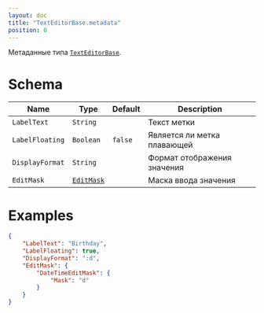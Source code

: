 ```yaml
---
layout: doc
title: "TextEditorBase.metadata"
position: 0
---
```


Метаданные типа [`TextEditorBase`](../).

# Schema

|Name|Type|Default|Description|
|----|----|-------|-----------|
|`LabelText`|`String`||Текст метки|
|`LabelFloating`|`Boolean`|`false`|Является ли метка плавающей|
|`DisplayFormat`|`String`||Формат отображения значения|
|`EditMask`|[`EditMask`](/docs/API/Core/EditMask/)||Маска ввода значения|

# Examples

```json
{
	"LabelText": "Birthday",
	"LabelFloating": true,
	"DisplayFormat": ":d",
	"EditMask": {
	    "DateTimeEditMask": {
	        "Mask": "d"
	    }
	}
}
```